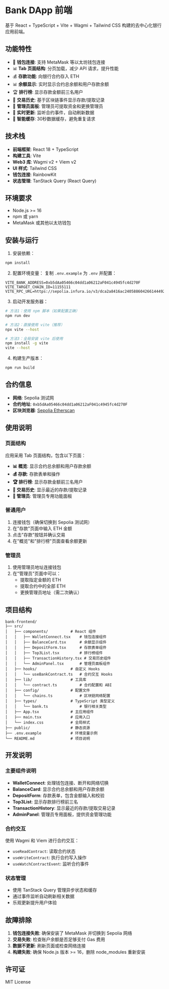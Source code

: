 # Bank DApp 前端

基于 React + TypeScript + Vite + Wagmi + Tailwind CSS 构建的去中心化银行应用前端。

## 功能特性

- 🔗 **钱包连接**: 支持 MetaMask 等以太坊钱包连接
- 📊 **Tab 页面结构**: 分页加载，减少 API 请求，提升性能
- 💰 **存款功能**: 向银行合约存入 ETH
- 📊 **余额显示**: 实时显示合约总余额和用户存款余额
- 🏆 **排行榜**: 显示存款金额前三名用户
- 📜 **交易历史**: 基于区块链事件显示存款/提取记录
- 👑 **管理员面板**: 管理员可提取资金和更换管理员
- 🔄 **实时更新**: 监听合约事件，自动刷新数据
- 💾 **智能缓存**: 30秒数据缓存，避免重复请求

## 技术栈

- **前端框架**: React 18 + TypeScript
- **构建工具**: Vite
- **Web3 库**: Wagmi v2 + Viem v2
- **UI 样式**: Tailwind CSS
- **钱包连接**: RainbowKit
- **状态管理**: TanStack Query (React Query)

## 环境要求

- Node.js >= 16
- npm 或 yarn
- MetaMask 或其他以太坊钱包

## 安装与运行

1. 安装依赖：
```bash
npm install
```

2. 配置环境变量：
复制 `.env.example` 为 `.env` 并配置：
```
VITE_BANK_ADDRESS=0xb5dAa05466c04dd1a06212aF041c4945fc4d270F
VITE_TARGET_CHAIN_ID=11155111
VITE_RPC_URL=https://sepolia.infura.io/v3/dca2a8416ac24058860426614449251d
```

3. 启动开发服务器：
```bash
# 方法1：使用 npm 脚本（如果配置正确）
npm run dev

# 方法2：直接使用 vite（推荐）
npx vite --host

# 方法3：全局安装 vite 后使用
npm install -g vite
vite --host
```

4. 构建生产版本：
```bash
npm run build
```

## 合约信息

- **网络**: Sepolia 测试网
- **合约地址**: `0xb5dAa05466c04dd1a06212aF041c4945fc4d270F`
- **区块浏览器**: [Sepolia Etherscan](https://sepolia.etherscan.io/address/0xb5dAa05466c04dd1a06212aF041c4945fc4d270F)

## 使用说明

### 页面结构
应用采用 Tab 页面结构，包含以下页面：
- **📊 概览**: 显示合约总余额和用户存款余额
- **💰 存款**: 存款表单和操作
- **🏆 排行榜**: 显示存款金额前三名用户
- **📜 交易历史**: 显示最近的存款/提取记录
- **👑 管理员**: 管理员专用功能面板

### 普通用户
1. 连接钱包（确保切换到 Sepolia 测试网）
2. 在"存款"页面中输入 ETH 金额
3. 点击"存款"按钮并确认交易
4. 在"概览"和"排行榜"页面查看余额更新

### 管理员
1. 使用管理员地址连接钱包
2. 在"管理员"页面中可以：
   - 提取指定金额的 ETH
   - 提取合约中的全部 ETH
   - 更换管理员地址（需二次确认）

## 项目结构

```
bank-frontend/
├── src/
│   ├── components/          # React 组件
│   │   ├── WalletConnect.tsx    # 钱包连接组件
│   │   ├── BalanceCard.tsx      # 余额显示组件
│   │   ├── DepositForm.tsx      # 存款表单组件
│   │   ├── Top3List.tsx         # 排行榜组件
│   │   ├── TransactionHistory.tsx # 交易历史组件
│   │   └── AdminPanel.tsx       # 管理员面板组件
│   ├── hooks/               # 自定义 Hooks
│   │   └── useBankContract.ts   # 合约交互 Hooks
│   ├── lib/                 # 工具库
│   │   └── contract.ts          # 合约配置和 ABI
│   ├── config/              # 配置文件
│   │   └── chains.ts            # 区块链网络配置
│   ├── types/               # TypeScript 类型定义
│   │   └── bank.ts              # 银行相关类型
│   ├── App.tsx              # 主应用组件
│   ├── main.tsx             # 应用入口
│   └── index.css            # 全局样式
├── public/                  # 静态资源
├── .env.example             # 环境变量示例
└── README.md                # 项目说明
```

## 开发说明

### 主要组件说明

- **WalletConnect**: 处理钱包连接、断开和网络切换
- **BalanceCard**: 显示合约总余额和用户存款余额
- **DepositForm**: 存款表单，包含金额输入和校验
- **Top3List**: 显示存款排行榜前三名
- **TransactionHistory**: 显示最近的存款/提取交易记录
- **AdminPanel**: 管理员专用面板，提供资金管理功能

### 合约交互

使用 Wagmi 和 Viem 进行合约交互：
- `useReadContract`: 读取合约状态
- `useWriteContract`: 执行合约写入操作
- `useWatchContractEvent`: 监听合约事件

### 状态管理

- 使用 TanStack Query 管理异步状态和缓存
- 通过事件监听自动刷新相关数据
- 乐观更新提升用户体验

## 故障排除

1. **钱包连接失败**: 确保安装了 MetaMask 并切换到 Sepolia 网络
2. **交易失败**: 检查账户余额是否足够支付 Gas 费用
3. **数据不更新**: 刷新页面或检查网络连接
4. **构建失败**: 确保 Node.js 版本 >= 16，删除 node_modules 重新安装

## 许可证

MIT License
